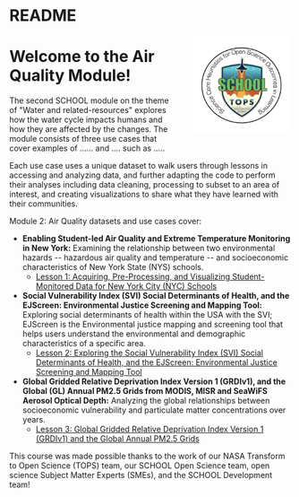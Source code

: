 # README


<img src='https://raw.githubusercontent.com/ciesin-geospatial/TOPSTSCHOOL/main/images/TOPTSCHOOL-logo02.hi-res.png' align="right" height="175" style="padding-left: 25px; padding-bottom: 25px;"/>

# Welcome to the Air Quality Module!

The second SCHOOL module on the theme of "Water and related-resources" 
explores how the water cycle impacts humans and how they are affected 
by the changes. The module consists of three use cases that cover 
examples of ...... and .... such as .....

Each use case uses a unique dataset to walk users through lessons in 
accessing and analyzing data, and further adapting the code to perform 
their analyses including data cleaning, processing to subset to an area 
of interest, and creating visualizations to share what they have learned 
with their communities.
      
Module 2: Air Quality datasets and use cases cover:

-   **Enabling Student-led Air Quality and Extreme Temperature Monitoring in New York:** 
Examining the relationship between two environmental hazards -- hazardous air quality 
and temperature -- and socioeconomic characteristics of New York State (NYS) schools.
    -   [Lesson 1: Acquiring, Pre-Processing, and Visualizing Student-Monitored Data for New York City (NYC) Schools](https://ciesin-geospatial.github.io/TOPSTSCHOOL-air-quality/m201-student-led-monitoring-nyc.html)
- **Social Vulnerability Index (SVI) Social Determinants of Health, and the EJScreen: Environmental Justice Screening and Mapping Tool:** 
Exploring social determinants of health within the USA with the SVI; EJScreen is the Environmental justice mapping and screening tool that helps users understand the environmental and demographic characteristics of a specific area.
    -   [Lesson 2: Exploring the Social Vulnerability Index (SVI) Social Determinants of Health, and the EJScreen: Environmental Justice Screening and Mapping Tool](https://ciesin-geospatial.github.io/TOPSTSCHOOL-air-quality/m202-svi-ejscreen.html)
-   **Global Gridded Relative Deprivation Index Version 1 (GRDIv1), and the Global (GL) Annual PM2.5 Grids from MODIS, MISR and SeaWiFS Aerosol Optical Depth:** 
Analyzing the global relationships between socioeconomic vulnerability and particulate matter concentrations over years.
    -   [Lesson 3:  Global Gridded Relative Deprivation Index Version 1 (GRDIv1) and the Global Annual PM2.5 Grids](https://ciesin-geospatial.github.io/TOPSTSCHOOL-air-quality/m203-grdiv1-pm25.html)

This course was made possible thanks to the work of our NASA Transform to Open Science 
(TOPS) team, our SCHOOL Open Science team, open science Subject Matter Experts (SMEs), 
and the SCHOOL Development team!